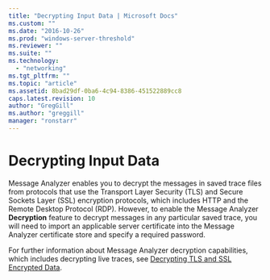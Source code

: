 ```yaml
---
title: "Decrypting Input Data | Microsoft Docs"
ms.custom: ""
ms.date: "2016-10-26"
ms.prod: "windows-server-threshold"
ms.reviewer: ""
ms.suite: ""
ms.technology: 
  - "networking"
ms.tgt_pltfrm: ""
ms.topic: "article"
ms.assetid: 8bad29df-0ba6-4c94-8386-451522889cc8
caps.latest.revision: 10
author: "GregGill"
ms.author: "greggill"
manager: "ronstarr"
---
```

# Decrypting Input Data
Message Analyzer enables you to decrypt the messages in saved trace files from protocols that use the Transport Layer Security (TLS) and Secure Sockets Layer (SSL) encryption protocols, which includes HTTP and the Remote Desktop Protocol (RDP). However, to enable the Message Analyzer **Decryption** feature to decrypt messages in any particular saved trace, you will need to import an applicable server certificate into the Message Analyzer certificate store and specify a required password.  
  
 For further information about Message Analyzer decryption capabilities, which includes decrypting live traces, see [Decrypting TLS and SSL Encrypted Data](decrypting-tls-and-ssl-encrypted-data.md).